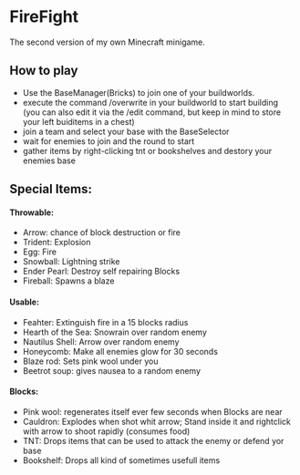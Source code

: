 # FireFight
The second version of my own Minecraft minigame.

## How to play
- Use the BaseManager(Bricks) to join one of your buildworlds.
- execute the command /overwrite in your buildworld to start building (you can also edit it via the /edit command, but keep in mind to store your left buiditems in a chest)
- join a team and select your base with the BaseSelector
- wait for enemies to join and the round to start
- gather items by right-clicking tnt or bookshelves and destory your enemies base

## Special Items:
#### Throwable: 
- Arrow: chance of block destruction or fire
- Trident: Explosion
- Egg: Fire
- Snowball: Lightning strike
- Ender Pearl: Destroy self repairing Blocks
- Fireball: Spawns a blaze

#### Usable:
- Feahter: Extinguish fire in a 15 blocks radius
- Hearth of the Sea: Snowrain over random enemy
- Nautilus Shell: Arrow over random enemy
- Honeycomb: Make all enemies glow for 30 seconds
- Blaze rod: Sets pink wool under you
- Beetrot soup: gives nausea to a random enemy

#### Blocks:
- Pink wool: regenerates itself ever few seconds when Blocks are near
- Cauldron: Explodes when shot whit arrow; Stand inside it and rightclick with arrow to shoot rapidly (consumes food)
- TNT: Drops items that can be used to attack the enemy or defend yor base
- Bookshelf: Drops all kind of sometimes usefull items
